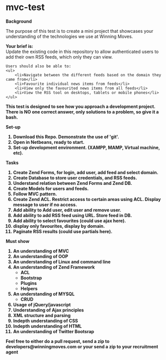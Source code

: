 mvc-test
========
<b>Background</b>
<p>The purpose of this test is to create a mini project that showcases your understanding of the technologies we use at Winning Moves.</p>
<p><b>Your brief is:</b><br>
    Update the existing code in this repository to allow authenticated users to add their own RSS feeds, which only they can view.
    
    Users should also be able to: 
    <ul>
        <li>Navigate between the different feeds based on the domain they came from</li>
        <li>Favourite individual news items from feeds</li>
        <li>View only the favourited news items from all feeds</li>
        <li>View the RSS tool on desktops, tablets or mobile phones</li>
    </ul>
    
<b>This test is designed to see how you approach a development project.
<b>There is NO one correct answer, only solutions to a problem, so give it a bash.</b></p>

<b>Set-up</b>
<ol>
    <li>Download this Repo. Demonstrate the use of 'git'.
    <li>Open in Netbeans, ready to start.
    <li>Set-up development environment. (XAMPP, MAMP, Virtual machine, etc).
</ol>

<b>Tasks</b>
<ol>
    <li>Create Zend Forms, for login, add user, add feed and select domain.
    <li>Create Database to store user credentials, and RSS feeds.
    <li>Understand relation between Zend Forms and Zend DB.
    <li>Create Models for users and feeds.
    <li>Follow MVC pattern.
    <li>Create Zend ACL. Restrict access to certain areas using ACL. Display message to user if no access.
    <li>Add ability to Add user, edit user and remove user.
    <li>Add ability to add RSS feed using URL. Store feed in DB.
    <li>Add ability to select favourites (could use ajax here).
    <li>display only favourites, display by domain.
    <li>Paginate RSS results (could use partials here).
</ol>

<b>Must show</b>
<ol>
    <li>An understanding of MVC</li>
    <li>An understanding of OOP</li>
    <li>An understanding of Linux and command line</li>
    <li>An understanding of Zend Framework
        <ul>
            <li>ACL</li>
            <li>Bootstrap</li>
            <li>Plugins</li>
            <li>Helpers</li>
        </ul>
    </li>
    <li>An understanding of MYSQL
        <ul>
            <li>CRUD</li>
        </ul>
    </li>
    <li>Usage of jQuery/javascript</li>
    <li>Understanding of Ajax principles</li>
    <li>XML structure and parsing</li>
    <li>Indepth understanding of CSS</li>
    <li>Indepth understanding of HTML</li>
    <li>An understanding of Twitter Bootsrap</li>
</ol>

<p>Feel free to either do a pull request, send a zip to developers@winningmoves.com or your send a zip to your recruitment agent</p>
